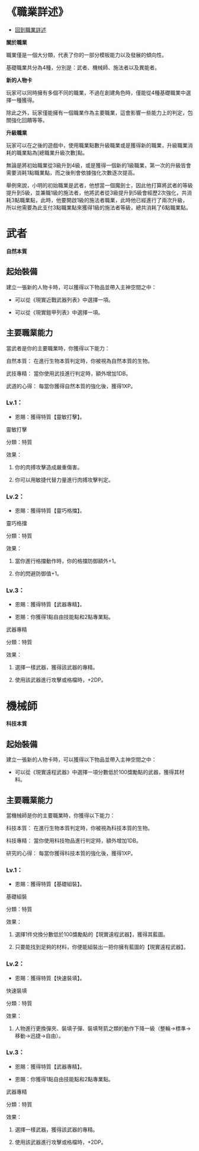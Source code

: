 《職業詳述》
===

- [回到職業詳述](/SB1t6w8lRT-LBAQW0KG12w)

**關於職業**

職業僅是一個大分類，代表了你的一部分模板能力以及發展的傾向性。

基礎職業共分為4種，分別是：武者、機械師、施法者以及異能者。

**新的人物卡**

玩家可以同時擁有多個不同的職業，不過在創建角色時，僅能從4種基礎職業中選擇一種獲得。

除此之外，玩家僅能擁有一個職業作為主要職業，這會影響一些能力上的判定，包關強化回饋等等。

**升級職業**

玩家可以在之後的遊戲中，使用職業點數升級職業或是獲得新的職業，升級職業消耗的職業點為[總職業升級次數]點。

無論是將初始職業從3級升到4級，或是獲得一個新的1級職業，第一次的升級皆會需要消耗1點職業點，而之後則會依據強化次數逐次提高。

舉例來說，小明的初始職業是武者，他想當一個魔劍士，因此他打算將武者的等級提升到5級，並兼職1級的施法者，他將武者從3級提升到5級會經歷2次強化，共消耗3點職業點，此時，他要開啟1級的施法者職業，此時他已經進行了兩次升級，所以他需要為此支付3點職業點來獲得1級的施法者等級，總共消耗了6點職業點。

# 武者

**自然本質**

## 起始裝備

建立一張新的人物卡時，可以獲得以下物品並帶入主神空間之中：

* 可以從《現實近戰武器列表》中選擇一項。

* 可以從《現實鎧甲列表》中選擇一項。

## 主要職業能力

當武者是你的主要職業時，你獲得以下能力：

自然本質：
在進行生物本質判定時，你被視為自然本質的生物。

武技專精：
當你使用武技進行判定時，額外增加1DB。

武道的心得：
每當你獲得自然本質的強化後，獲得1XP。

### Lv.1：

* 恩賜：獲得特質【靈敏打擊】。

靈敏打擊

分類：特質

效果：

1. 你的肉搏攻擊造成嚴重傷害。

2. 你可以用敏捷代替力量進行肉搏攻擊判定。

### Lv.2：

* 恩賜：獲得特質【靈巧格擋】。

靈巧格擋

分類：特質

效果：

1. 當你進行格擋動作時，你的格擋防御額外+1。

2. 你的閃避防御值+1。

### Lv.3：

* 恩賜：獲得特質【武器專精】。

* 恩賜：你獲得1點自由技能點和2點專業點。

武器專精

分類：特質

效果：

1. 選擇一樣武器，獲得該武器的專精。

2. 使用該武器進行攻擊或格檔時，+2DP。

# 機械師

**科技本質**

## 起始裝備

建立一張新的人物卡時，可以獲得以下物品並帶入主神空間之中：

* 可以從《現實遠程武器》中選擇一項分數低於100獎勵點的武器，獲得其材料。

## 主要職業能力

當機械師是你的主要職業時，你獲得以下能力：

科技本質：
在進行生物本質判定時，你被視為科技本質的生物。

科技專精：
當你使用科技物品進行判定時，額外增加1DB。

研究的心得：
每當你獲得科技本質的強化後，獲得1XP。

### Lv.1：

* 恩賜：獲得特質【基礎組裝】。

基礎組裝

分類：特質

效果：

1. 選擇1件兌換分數低於100獎勵點的【現實遠程武器】，獲得其藍圖。

2. 只要能找到足夠的材料，你便能組裝出一把你擁有藍圖的【現實遠程武器】。

### Lv.2：

* 恩賜：獲得特質【快速裝填】。

快速裝填

分類：特質

效果：

1. 人物進行更換彈夾、裝填子彈、裝填弩箭之類的動作下降一級（整輪→標準→移動→迅捷→自由）。

### Lv.3：

* 恩賜：獲得特質【武器專精】。

* 恩賜：你獲得1點自由技能點和2點專業點。

武器專精

分類：特質

效果：

1. 選擇一樣武器，獲得該武器的專精。

2. 使用該武器進行攻擊或格檔時，+2DP。